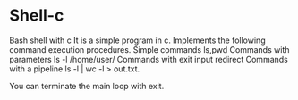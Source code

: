 # Shell-c
Bash shell with c
It is a simple program in c.
Implements the following command execution procedures.
  Simple commands ls,pwd
  Commands with parameters ls -l /home/user/
  Commands with exit input redirect 
  Commands with a pipeline ls -l | wc -l > out.txt.
  
You can terminate the main loop with exit.
